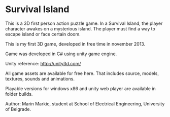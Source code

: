 Survival Island
===============
This is a 3D first person action puzzle game.
In a Survival Island, the player character awakes on a mysterious island. The player must find a way to escape island or face certain doom. 

This is my first 3D game, developed in free time in november 2013.

Game was developed in C# using unity game engine.

Unity reference: http://unity3d.com/

All game assets are available for free here. That includes source, models, textures, sounds and animations.

Playable versions for windows x86 and unity web player are available in folder builds.

Author: Marin Markic, student at School of Electrical Engineering, University of Belgrade.







